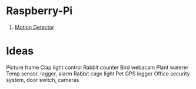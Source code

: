 # Raspberry-Pi
 
1. [Motion Detector](https://github.com/klasharr/Raspberry-Pi/tree/master/motion_detection)

# Ideas

Picture frame
Clap light control
Rabbit counter
Bird webacam
Plant waterer
Temp sensor, logger, alarm
Rabbit cage light
Pet GPS logger
Office security system, door switch, cameras
